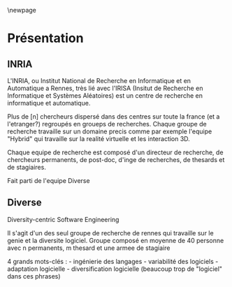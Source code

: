 \newpage

Présentation
============

INRIA
-----

L'INRIA, ou Institut National de Recherche en Informatique et en Automatique
a Rennes, très lié avec l'IRISA (Insitut de Recherche en Informatique et Systèmes Aléatoires) est un
centre de recherche en informatique et automatique.

Plus de [n] chercheurs dispersé dans des centres sur toute la france (et a l'etranger?) 
regroupés en groueps de recherches. Chaque groupe de recherche travaille sur un domaine precis comme par
exemple l'equipe "Hybrid" qui travaille sur la realité virtuelle et les interaction 3D.

Chaque equipe de recherche est composé d'un directeur de recherche, de chercheurs permanents, de post-doc,
d'inge de recherches, de thesards et de stagiaires.

Fait parti de l'equipe Diverse 


Diverse
-------

Diversity-centric Software Engineering

Il s'agit d'un des seul groupe de recherche de rennes qui travaille sur le genie et la diversite logiciel.
Groupe composé en moyenne de 40 personne avec n permanents, m thesard et une armee de stagiaire

4 grands mots-clés :
    - ingénierie des langages
    - variabilité des logiciels
    - adaptation logicielle
    - diversification logicielle
    (beaucoup trop de "logiciel" dans ces phrases)

